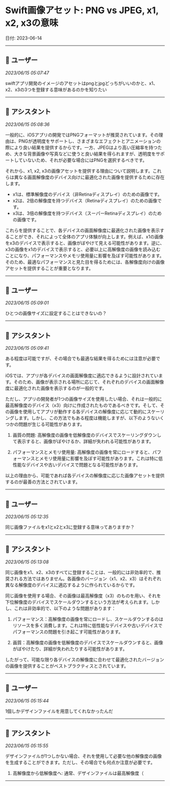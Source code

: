 # Swift画像アセット: PNG vs JPEG, x1, x2, x3の意味

日付: 2023-06-14

---

## 👤 ユーザー
*2023/06/15 05:07:47*

swiftアプリ開発のイメージのアセットはpngとjpgどっちがいいのかと、x1、x2、x3の3つを登録する意味があるのかを知りたい

---

## 🤖 アシスタント
*2023/06/15 05:08:36*

一般的に、iOSアプリの開発ではPNGフォーマットが推奨されています。その理由は、PNGが透明度をサポートし、さまざまなエフェクトとアニメーションの際により良い結果を提供するからです。一方、JPEGはより高い圧縮率を持つため、大きな背景画像や写真などに使うと良い結果を得られますが、透明度をサポートしていないため、それが必要な場合にはPNGを選択するべきです。

それから、x1, x2, x3の画像アセットを提供する理由について説明します。これらは異なる画面解像度のデバイス向けに最適化された画像を提供するために存在します。

- x1は、標準解像度のデバイス（非Retinaディスプレイ）のための画像です。
- x2は、2倍の解像度を持つデバイス（Retinaディスプレイ）のための画像です。
- x3は、3倍の解像度を持つデバイス（スーパーRetinaディスプレイ）のための画像です。

これらを提供することで、各デバイスの画面解像度に最適化された画像を表示することができ、それによって全体のアプリ体験が向上します。例えば、x1の画像をx3のデバイスで表示すると、画像がぼやけて見える可能性があります。逆に、x3の画像をx1のデバイスで表示すると、必要以上に高解像度の画像を読み込むことになり、パフォーマンスやメモリ使用量に影響を及ぼす可能性があります。そのため、最適なパフォーマンスと見た目を得るためには、各解像度向けの画像アセットを提供することが重要となります。

---

## 👤 ユーザー
*2023/06/15 05:09:01*

ひとつの画像サイズに設定することはできないの？

---

## 🤖 アシスタント
*2023/06/15 05:09:41*

ある程度は可能ですが、その場合でも最適な結果を得るためには注意が必要です。

iOSでは、アプリが各デバイスの画面解像度に適応できるように設計されています。そのため、画像が表示される場所に応じて、それぞれのデバイスの画面解像度に最適化された画像を表示するのが一般的です。

ただし、アプリの開発者が1つの画像サイズを使用したい場合、それは一般的に最高解像度のデバイス（x3）向けに作成されたものであるべきです。そして、その画像を使用してアプリが動作する各デバイスの解像度に応じて動的にスケーリングします。しかし、この方法でもある程度は機能しますが、以下のようないくつかの問題が生じる可能性があります。

1. 画質の問題: 高解像度の画像を低解像度のデバイスでスケーリングダウンして表示すると、画像がぼやけるか、詳細が失われる可能性があります。

2. パフォーマンスとメモリ使用量: 高解像度の画像を常にロードすると、パフォーマンスとメモリ使用量に影響を及ぼす可能性があります。これは特に低性能なデバイスや古いデバイスで問題となる可能性があります。

以上の理由から、可能であれば各デバイスの解像度に応じた画像アセットを提供するのが最善の方法とされています。

---

## 👤 ユーザー
*2023/06/15 05:12:35*

同じ画像ファイルをx1とx2とx3に登録する意味ってありますか？

---

## 🤖 アシスタント
*2023/06/15 05:13:08*

同じ画像をx1、x2、x3のすべてに登録することは、一般的には非効率的で、推奨される方法ではありません。各画像のバージョン（x1、x2、x3）はそれぞれ異なる解像度のデバイスに適応するように作られているからです。

同じ画像を使用する場合、その画像は最高解像度（x3）のものを用い、それを下位解像度のデバイスでスケールダウンするという方法が考えられます。しかし、これは非効率的で、以下のような問題があります：

1. パフォーマンス：高解像度の画像を常にロードし、スケールダウンするのはリソースを多く消費します。これは特に低性能なデバイスや古いデバイスでパフォーマンスの問題を引き起こす可能性があります。

2. 画質：高解像度の画像を低解像度のデバイスでスケールダウンすると、画像がぼやけたり、詳細が失われたりする可能性があります。

したがって、可能な限り各デバイスの解像度に合わせて最適化されたバージョンの画像を提供することがベストプラクティスとされています。

---

## 👤 ユーザー
*2023/06/15 05:15:44*

1個しかデザインファイルを用意してくれなかったんだ

---

## 🤖 アシスタント
*2023/06/15 05:15:55*

デザインファイルが1つしかない場合、それを使用して必要な他の解像度の画像を生成することができます。ただし、その場合でも何点か注意が必要です。

1. 高解像度から低解像度へ: 通常、デザインファイルは最高解像度（

---
